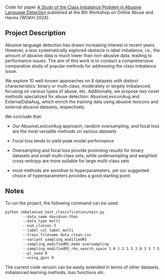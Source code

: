 Code for paper [A Study of the Class Imbalance Problem in Abusive Language Detection](https://aclanthology.org/2024.woah-1.4/) published at the 8th Workshop on Online Abuse and Harms (WOAH 2024).

**Project Description**
-----

Abusive language detection has drawn increasing interest in recent years. However, a less systematically explored obstacle is label imbalance, i.e., the amount of abusive data is much lower than non-abusive data, leading to performance issues. The aim of this work is to conduct a comprehensive comparative study of popular methods for addressing the class imbalance issue. 

We explore 10 well-known approaches on 8 datasets with distinct characteristics: binary or multi-class, moderately or largely imbalanced, focusing on various types of abuse, etc. Additionally, we propose two novel methods specialized for abuse detection: AbusiveLexiconAug and ExternalDataAug, which enrich the training data using abusive lexicons and external abusive datasets, respectively. 

We conclude that: 

- Our AbusiveLexiconAug approach, random oversampling, and focal loss are the most versatile methods on various datasets

- Focal loss tends to yield peak model performance

- Oversampling and focal loss provide promising results for binary datasets and small multi-class sets, while undersampling and weighted cross-entropy are more suitable for large multi-class sets

- most methods are sensitive to hyperparameters, yet our suggested choice of hyperparameters provides a good starting point.


**Notes**
----

To run the project, the following command can be used:

```bash
python imbalanced_text_classification/main.py 
        --data_name davidson-thon 
        --data_type multi 
        --num_classes 3 
        --label_col label_multi 
        --train_filename data_clean.csv 
        --variant sampling_modifiedRS 
        --sampling_modifiedRS_mode oversampling 
        --sampling_modifiedRS_rho_search_space 1.0 1.2 1.5 2.0 3 5 7.5 10 
        --pl_seed 0 
        --using_gpus 0 
```

The current code version can be easily extended in terms of other datasets, imbalanced learning methods, loss functions etc.
